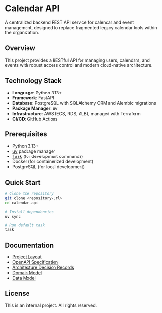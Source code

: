 # Calendar API

A centralized backend REST API service for calendar and event management, designed to replace fragmented legacy calendar tools within the organization.

## Overview

This project provides a RESTful API for managing users, calendars, and events with robust access control and modern cloud-native architecture.

## Technology Stack

- **Language**: Python 3.13+
- **Framework**: FastAPI
- **Database**: PostgreSQL with SQLAlchemy ORM and Alembic migrations
- **Package Manager**: uv
- **Infrastructure**: AWS (ECS, RDS, ALB), managed with Terraform
- **CI/CD**: GitHub Actions

## Prerequisites

- Python 3.13+
- [uv](https://docs.astral.sh/uv/) package manager
- [Task](https://taskfile.dev/) (for development commands)
- Docker (for containerized development)
- PostgreSQL (for local development)

## Quick Start

```bash
# Clone the repository
git clone <repository-url>
cd calendar-api

# Install dependencies
uv sync

# Run default task
task
```

## Documentation

- [Project Layout](docs/project-layout.md)
- [OpenAPI Specification](docs/openapi.yaml)
- [Architecture Decision Records](docs/adr/)
- [Domain Model](docs/domain-model.md)
- [Data Model](docs/data-model.md)

## License

This is an internal project. All rights reserved.
